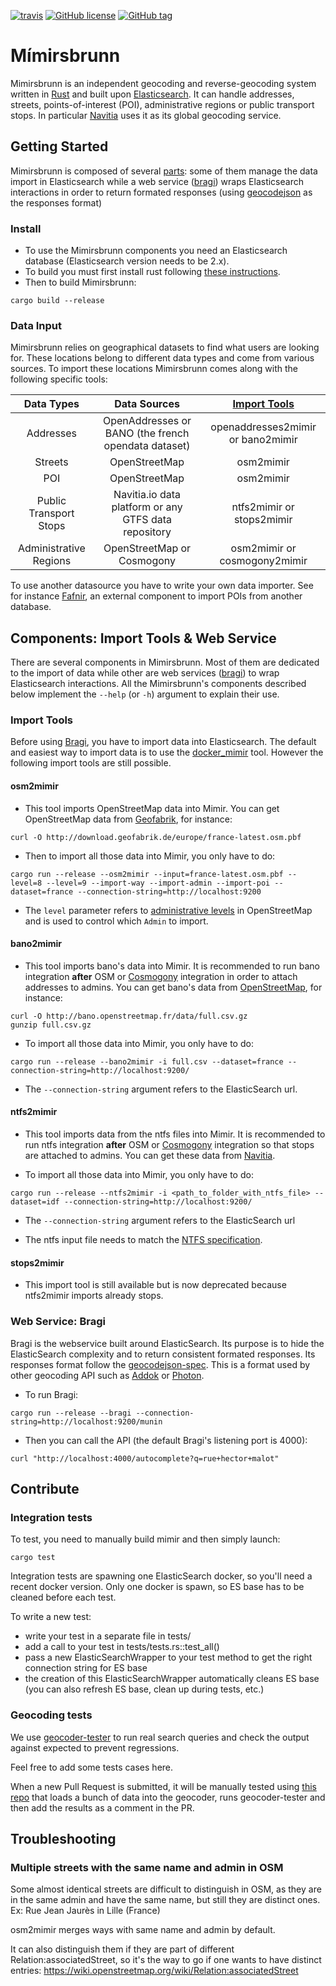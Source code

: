 [![travis](https://travis-ci.org/CanalTP/mimirsbrunn.svg?branch=master)](https://travis-ci.org/CanalTP/mimirsbrunn)
[![GitHub license](https://img.shields.io/github/license/CanalTP/mimirsbrunn.svg)](https://github.com/CanalTP/mimirsbrunn/blob/master/LICENSE)
[![GitHub tag](https://img.shields.io/github/tag/CanalTP/mimirsbrunn.svg)](https://github.com/CanalTP/mimirsbrunn/tag)

# Mímirsbrunn

Mimirsbrunn is an independent geocoding and reverse-geocoding system written in [Rust](https://www.rust-lang.org/en-US/) and built upon [Elasticsearch](https://www.elastic.co).
It can handle addresses, streets, points-of-interest (POI), administrative regions or public transport stops.
In particular [Navitia](https://github.com/CanalTP/navitia) uses it as its global geocoding service.

## Getting Started

Mimirsbrunn is composed of several [parts](#components): some of them manage the data import in Elasticsearch while a web service ([bragi](#bragi)) wraps Elasticsearch interactions in order to return formated responses (using [geocodejson](https://github.com/geocoders/geocodejson-spec) as the responses format)

### Install

- To use the Mimirsbrunn components you need an Elasticsearch database (Elasticsearch version needs to be 2.x).
- To build you must first install rust following [these instructions](https://www.rust-lang.org/en-US/install.html).
- Then to build Mimirsbrunn:
```shell
cargo build --release
```

### Data Input

Mimirsbrunn relies on geographical datasets to find what users are looking for.
These locations belong to different data types and come from various sources.
To import these locations Mimirsbrunn comes along with the following specific tools:

Data Types | Data Sources | [Import Tools](#components)
:---: | :---: | :---:
Addresses | OpenAddresses  or BANO (the french opendata dataset) | openaddresses2mimir or bano2mimir
Streets | OpenStreetMap | osm2mimir
POI | OpenStreetMap | osm2mimir
Public Transport Stops | Navitia.io data platform  or any GTFS data repository | ntfs2mimir or stops2mimir
Administrative Regions | OpenStreetMap or Cosmogony | osm2mimir or cosmogony2mimir

To use another datasource you have to write your own data importer.
See for instance [Fafnir](https://github.com/QwantResearch/fafnir), an external component to import POIs from another database.

## <a name=components> Components: Import Tools & Web Service </a>

There are several components in Mimirsbrunn. Most of them are dedicated to the import of data while other are web services ([bragi](#bragi)) to wrap Elasticsearch interactions.
All the Mimirsbrunn's components described below implement the `--help` (or `-h`) argument to explain their use.

### Import Tools

Before using [Bragi](#bragi), you have to import data into Elasticsearch.
The default and easiest way to import data is to use the [docker_mimir](https://github.com/QwantResearch/docker_mimir) tool.
However the following import tools are still possible.

#### osm2mimir

- This tool imports OpenStreetMap data into Mimir. You can get OpenStreetMap data from [Geofabrik](http://download.geofabrik.de/), for instance:
```shell
curl -O http://download.geofabrik.de/europe/france-latest.osm.pbf
```
- Then to import all those data into Mimir, you only have to do:
```shell
cargo run --release --osm2mimir --input=france-latest.osm.pbf --level=8 --level=9 --import-way --import-admin --import-poi --dataset=france --connection-string=http://localhost:9200
```
- The `level` parameter refers to [administrative levels](https://wiki.openstreetmap.org/wiki/Tag:boundary%3Dadministrative) in OpenStreetMap and is used to control which `Admin` to import.

#### bano2mimir

- This tool imports bano's data into Mimir. It is recommended to run bano integration **after** OSM or [Cosmogony](https://github.com/osm-without-borders/cosmogony) integration in order to attach addresses to admins. You can get bano's data from [OpenStreetMap](http://bano.openstreetmap.fr/data/), for instance:
```shell
curl -O http://bano.openstreetmap.fr/data/full.csv.gz
gunzip full.csv.gz
```
- To import all those data into Mimir, you only have to do:
```shell
cargo run --release --bano2mimir -i full.csv --dataset=france --connection-string=http://localhost:9200/
```
- The `--connection-string` argument refers to the ElasticSearch url.

#### ntfs2mimir

- This tool imports data from the ntfs files into Mimir. It is recommended to run ntfs integration **after** OSM or [Cosmogony](https://github.com/osm-without-borders/cosmogony) integration so that stops are attached to admins. You can get these data from [Navitia](https://navitia.opendatasoft.com/explore).

- To import all those data into Mimir, you only have to do:
```shell
cargo run --release --ntfs2mimir -i <path_to_folder_with_ntfs_file> --dataset=idf --connection-string=http://localhost:9200/
```

- The `--connection-string` argument refers to the ElasticSearch url

- The ntfs input file needs to match the [NTFS specification](https://github.com/CanalTP/navitia/blob/dev/documentation/ntfs/ntfs_0.6.md).

#### stops2mimir

- This import tool is still available but is now deprecated because ntfs2mimir imports already stops.

### <a name=bragi> Web Service: Bragi </a>

Bragi is the webservice built around ElasticSearch.
Its purpose is to hide the ElasticSearch complexity and to return consistent formated responses.
Its responses format follow the [geocodejson-spec](https://github.com/geocoders/geocodejson-spec).
This is a format used by other geocoding API such as [Addok](https://github.com/addok/addok) or [Photon](https://github.com/komoot/photon).

- To run Bragi:
```shell
cargo run --release --bragi --connection-string=http://localhost:9200/munin
```

- Then you can call the API (the default Bragi's listening port is 4000):
```
curl "http://localhost:4000/autocomplete?q=rue+hector+malot"
```

## Contribute

### Integration tests

To test, you need to manually build mimir and then simply launch:

```shell
cargo test
```

Integration tests are spawning one ElasticSearch docker, so you'll need a recent docker version. Only one docker is spawn, so ES base has to be cleaned before each test.

To write a new test:

- write your test in a separate file in tests/
- add a call to your test in tests/tests.rs::test_all()
- pass a new ElasticSearchWrapper to your test method to get the right connection string for ES base
- the creation of this ElasticSearchWrapper automatically cleans ES base (you can also refresh ES base, clean up during tests, etc.)

### Geocoding tests

We use [geocoder-tester](https://github.com/geocoders/geocoder-tester) to run real search queries and check the output against expected to prevent regressions.

Feel free to add some tests cases here.

When a new Pull Request is submitted, it will be manually tested using [this repo](https://gitlab.com/QwantResearch/mimir-geocoder-tester/) that loads a bunch of data into the geocoder, runs geocoder-tester and then add the results as a comment in the PR.


## Troubleshooting

### Multiple streets with the same name and admin in OSM

Some almost identical streets are difficult to distinguish in OSM, as
they are in the same admin and have the same name, but still
they are distinct ones.  
Ex: Rue Jean Jaurès in Lille (France)

osm2mimir merges ways with same name and admin by default.

It can also distinguish them if they are part of different Relation:associatedStreet, so
it's the way to go if one wants to have distinct entries: https://wiki.openstreetmap.org/wiki/Relation:associatedStreet
